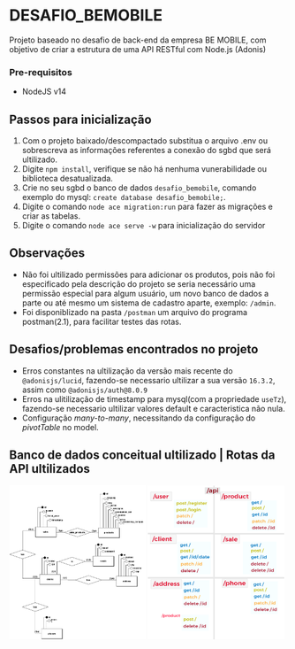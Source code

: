 # DESAFIO_BEMOBILE
Projeto baseado no desafio de back-end da empresa BE MOBILE, com objetivo de criar a estrutura de uma API RESTful com Node.js (Adonis)

### Pre-requisitos
- NodeJS v14

## Passos para inicialização
1. Com o projeto baixado/descompactado substitua o arquivo .env ou sobrescreva as informações referentes a conexão do sgbd que será ultilizado.
2. Digite `npm install`, verifique se não há nenhuma vunerabilidade ou biblioteca desatualizada.
3. Crie no seu sgbd o banco de dados `desafio_bemobile`, comando exemplo do mysql: `create database desafio_bemobile;`.
4. Digite o comando `node ace migration:run` para fazer as migrações e criar as tabelas.
5. Digite o comando `node ace serve -w` para inicialização do servidor

## Observações
- Não foi ultilizado permissões para adicionar os produtos, pois não foi especificado pela descrição do projeto se seria necessário uma permissão especial para algum usuário, um novo banco de dados a parte ou até mesmo um sistema de cadastro aparte, exemplo: `/admin`.
- Foi disponiblizado na pasta `/postman` um arquivo do programa postman(2.1), para facilitar testes das rotas.

## Desafios/problemas encontrados no projeto
- Erros constantes na ultilização da versão mais recente do `@adonisjs/lucid`, fazendo-se necessario ultilizar a sua versão `16.3.2`, assim como `@adonisjs/auth@8.0.9`
- Erros na ulitilização de timestamp para mysql(com a propriedade `useTz`), fazendo-se necessario ultilizar valores default e caracteristica não nula.
- Configuração _many-to-many_, necessitando da configuração do _pivotTable_ no model.

## Banco de dados conceitual ultilizado       |         Rotas da API ultilizados
<div style="display:flex, justify-contet:center, align-items:center">
  <img src="/project_images/banco_de_dados_conceitual.png" alt="banco_de_dados_conceitual" width="49%"/>
  <img src="/project_images/API Routes.png" alt="banco_de_dados_conceitual" width="49%"/>
</div>
